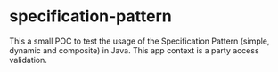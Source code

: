 # specification-pattern
This a small POC to test the usage of the Specification Pattern (simple, dynamic and composite) in Java. This app context is a party access validation.
